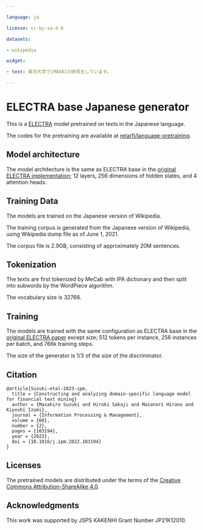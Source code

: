```yaml
---

language: ja

license: cc-by-sa-4.0

datasets:

- wikipedia

widget:

- text: 東京大学で[MASK]の研究をしています。

---
```


# ELECTRA base Japanese generator

This is a [ELECTRA](https://github.com/google-research/electra) model pretrained on texts in the Japanese language.

The codes for the pretraining are available at [retarfi/language-pretraining](https://github.com/retarfi/language-pretraining/tree/v1.0).

## Model architecture

The model architecture is the same as ELECTRA base in the [original ELECTRA implementation](https://github.com/google-research/electra); 12 layers, 256 dimensions of hidden states, and 4 attention heads.

## Training Data

The models are trained on the Japanese version of Wikipedia.

The training corpus is generated from the Japanese version of Wikipedia, using Wikipedia dump file as of June 1, 2021. 

The corpus file is 2.9GB, consisting of approximately 20M sentences.

## Tokenization

The texts are first tokenized by MeCab with IPA dictionary and then split into subwords by the WordPiece algorithm.

The vocabulary size is 32768.

## Training

The models are trained with the same configuration as ELECTRA base in the [original ELECTRA paper](https://arxiv.org/abs/2003.10555) except size; 512 tokens per instance, 256 instances per batch, and 766k training steps.

The size of the generator is 1/3 of the size of the discriminator.

## Citation

```
@article{Suzuki-etal-2023-ipm,
  title = {Constructing and analyzing domain-specific language model for financial text mining}
  author = {Masahiro Suzuki and Hiroki Sakaji and Masanori Hirano and Kiyoshi Izumi},
  journal = {Information Processing & Management},
  volume = {60},
  number = {2},
  pages = {103194},
  year = {2023},
  doi = {10.1016/j.ipm.2022.103194}
}
```

## Licenses

The pretrained models are distributed under the terms of the [Creative Commons Attribution-ShareAlike 4.0](https://creativecommons.org/licenses/by-sa/4.0/).

## Acknowledgments

This work was supported by JSPS KAKENHI Grant Number JP21K12010.
